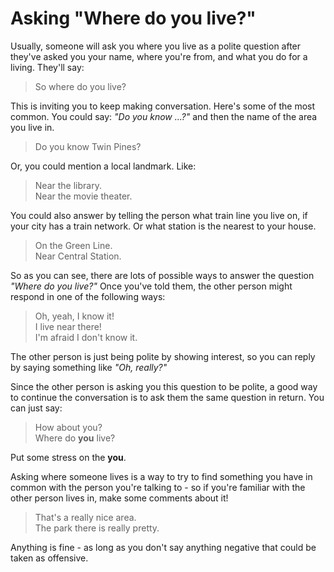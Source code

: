 # Asking "Where do you live?"

Usually, someone will ask you where you live as a polite question after they've asked you your name, where you're from, and what you do for a living. They'll say:
> So where do you live?

This is inviting you to keep making conversation. Here's some of the most common. You could say: _"Do you know ...?"_ and then the name of the area you live in.
> Do you know Twin Pines?

Or, you could mention a local landmark. Like:
> Near the library.\
> Near the movie theater.

You could also answer by telling the person what train line you live on, if your city has a train network. Or what station is the nearest to your house.
> On the Green Line.\
> Near Central Station.

So as you can see, there are lots of possible ways to answer the question _"Where do you live?"_ Once you've told them, the other person might respond in one of the following ways:
> Oh, yeah, I know it!\
> I live near there!\
> I'm afraid I don't know it.

The other person is just being polite by showing interest, so you can reply by saying something like _"Oh, really?"_

Since the other person is asking you this question to be polite, a good way to continue the conversation is to ask them the same question in return. You can just say:
> How about you?\
> Where do __you__ live?

Put some stress on the __you__.

Asking where someone lives is a way to try to find something you have in common with the person you're talking to - so if you're familiar with the other person lives in, make some comments about it!
> That's a really nice area.\
> The park there is really pretty.

Anything is fine - as long as you don't say anything negative that could be taken as offensive.
